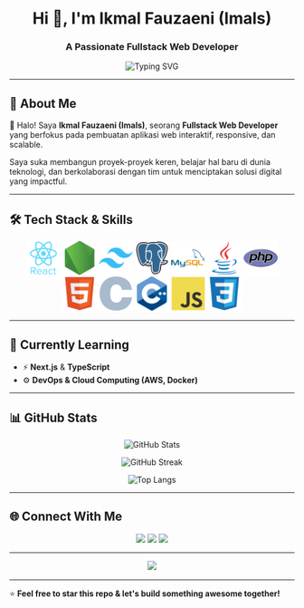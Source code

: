 <h1 align="center">Hi 👋, I'm Ikmal Fauzaeni (Imals)</h1>
<h3 align="center">A Passionate Fullstack Web Developer</h3>

<p align="center">
  <img src="https://readme-typing-svg.herokuapp.com?font=Fira+Code&size=22&pause=1000&color=00BFFF&center=true&vCenter=true&width=500&lines=Fullstack+Web+Developer;React+%7C+Node+%7C+Java+%7C+PHP;Open+to+Collaboration+%F0%9F%92%AA" alt="Typing SVG" />
</p>

---

## 🚀 About Me
👋 Halo! Saya **Ikmal Fauzaeni (Imals)**, seorang **Fullstack Web Developer** yang berfokus pada pembuatan aplikasi web interaktif, responsive, dan scalable.

Saya suka membangun proyek-proyek keren, belajar hal baru di dunia teknologi, dan berkolaborasi dengan tim untuk menciptakan solusi digital yang impactful.

---

## 🛠 Tech Stack & Skills

<p align="center">
  <img src="https://raw.githubusercontent.com/devicons/devicon/master/icons/react/react-original-wordmark.svg" alt="React" width="60" height="60"/>
  <img src="https://raw.githubusercontent.com/devicons/devicon/master/icons/nodejs/nodejs-original.svg" alt="Node.js" width="60" height="60"/>
  <img src="https://raw.githubusercontent.com/devicons/devicon/master/icons/tailwindcss/tailwindcss-plain.svg" alt="Tailwind CSS" width="60" height="60"/>
  <img src="https://raw.githubusercontent.com/devicons/devicon/master/icons/postgresql/postgresql-original.svg" alt="PostgreSQL" width="60" height="60"/>
  <img src="https://raw.githubusercontent.com/devicons/devicon/master/icons/mysql/mysql-original-wordmark.svg" alt="MySQL" width="60" height="60"/>
  <img src="https://raw.githubusercontent.com/devicons/devicon/master/icons/java/java-original.svg" alt="Java" width="60" height="60"/>
  <img src="https://raw.githubusercontent.com/devicons/devicon/master/icons/php/php-original.svg" alt="PHP" width="60" height="60"/>
  <img src="https://raw.githubusercontent.com/devicons/devicon/master/icons/html5/html5-original.svg" alt="HTML5" width="60" height="60"/>
  <img src="https://raw.githubusercontent.com/devicons/devicon/master/icons/c/c-original.svg" alt="C" width="60" height="60"/>
  <img src="https://raw.githubusercontent.com/devicons/devicon/master/icons/cplusplus/cplusplus-original.svg" alt="C++" width="60" height="60"/>
  <img src="https://raw.githubusercontent.com/devicons/devicon/master/icons/javascript/javascript-original.svg" alt="JavaScript" width="60" height="60"/>
  <img src="https://raw.githubusercontent.com/devicons/devicon/master/icons/css3/css3-original.svg" alt="CSS3" width="60" height="60"/>
</p>

---

## 🌱 Currently Learning

- ⚡ **Next.js** & **TypeScript**
- ⚙️ **DevOps & Cloud Computing (AWS, Docker)**

---

## 📊 GitHub Stats

<p align="center">
  <img src="https://github-readme-stats.vercel.app/api?username=ikmalfauzaeni&show_icons=true&theme=radical" alt="GitHub Stats" />
</p>

<p align="center">
  <img src="https://github-readme-streak-stats.herokuapp.com/?user=ikmalfauzaeni&theme=radical" alt="GitHub Streak" />
</p>

<p align="center">
  <img src="https://github-readme-stats.vercel.app/api/top-langs/?username=ikmalfauzaeni&layout=compact&theme=radical" alt="Top Langs" />
</p>

---

## 🌐 Connect With Me

<p align="center">
  <a href="https://github.com/ikmalfauzaeni"><img src="https://img.shields.io/badge/GitHub-171515?style=for-the-badge&logo=github&logoColor=white" /></a>
  <a href="https://www.linkedin.com/in/ikmal-fauzaeni/"><img src="https://img.shields.io/badge/LinkedIn-0A66C2?style=for-the-badge&logo=linkedin&logoColor=white" /></a>
  <a href="mailto:imals.dev@gmail.com"><img src="https://img.shields.io/badge/Gmail-D14836?style=for-the-badge&logo=gmail&logoColor=white" /></a>
</p>

---

<p align="center">
  <img src="https://media.giphy.com/media/hqU2KkjW5bE2v2Z7Q2/giphy.gif" width="300" />
</p>

---

⭐ **Feel free to star this repo & let's build something awesome together!**
